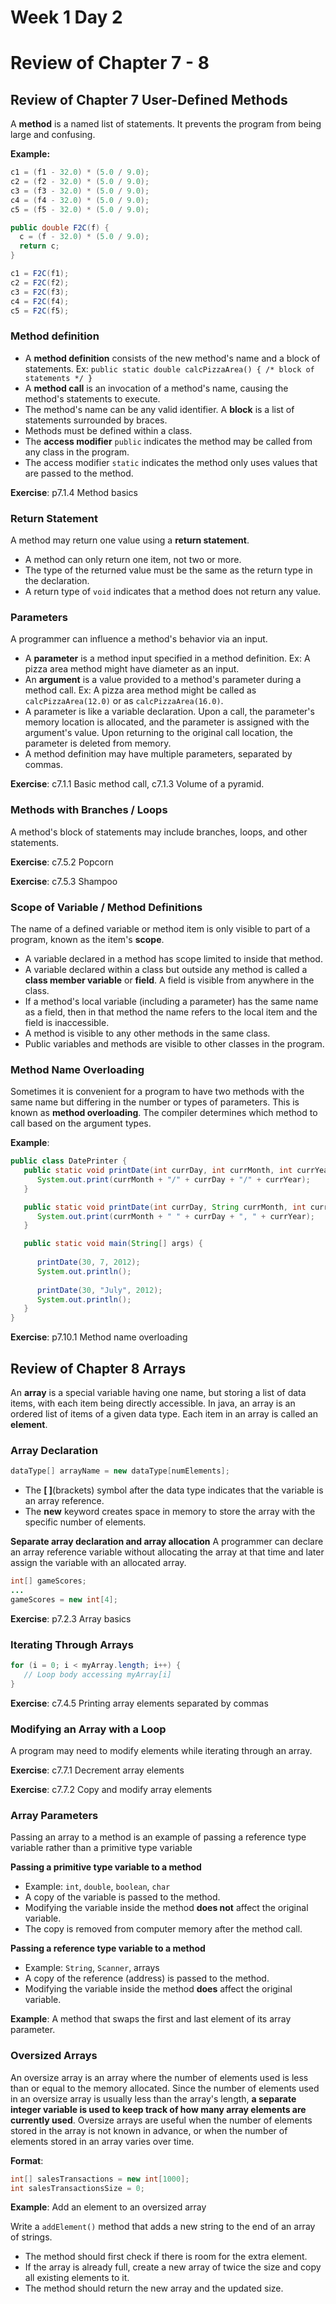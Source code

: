# Week 1 Day 2
# Review of Chapter 7 - 8

## Review of Chapter 7 User-Defined Methods

A **method** is a named list of statements. It prevents the program from being large and confusing.

**Example:**

```java
c1 = (f1 - 32.0) * (5.0 / 9.0);
c2 = (f2 - 32.0) * (5.0 / 9.0);
c3 = (f3 - 32.0) * (5.0 / 9.0);
c4 = (f4 - 32.0) * (5.0 / 9.0);
c5 = (f5 - 32.0) * (5.0 / 9.0);
```


```java
public double F2C(f) {
  c = (f - 32.0) * (5.0 / 9.0);
  return c;
}

c1 = F2C(f1);
c2 = F2C(f2);
c3 = F2C(f3);
c4 = F2C(f4);
c5 = F2C(f5);
```

### Method definition

- A **method definition** consists of the new method's name and a block of statements. Ex: `public static double calcPizzaArea() { /* block of statements */ }`
- A **method call** is an invocation of a method's name, causing the method's statements to execute.
- The method's name can be any valid identifier. A **block** is a list of statements surrounded by braces.
- Methods must be defined within a class.
- The **access modifier** `public` indicates the method may be called from any class in the program.
- The access modifier `static` indicates the method only uses values that are passed to the method.

**Exercise**: p7.1.4 Method basics

### Return Statement

A method may return one value using a **return statement**. 
- A method can only return one item, not two or more. 
- The type of the returned value must be the same as the return type in the declaration.
- A return type of `void` indicates that a method does not return any value.

### Parameters

A programmer can influence a method's behavior via an input.

- A **parameter** is a method input specified in a method definition. Ex: A pizza area method might have diameter as an input.
- An **argument** is a value provided to a method's parameter during a method call. Ex: A pizza area method might be called as `calcPizzaArea(12.0)` or as `calcPizzaArea(16.0)`.
- A parameter is like a variable declaration. Upon a call, the parameter's memory location is allocated, and the parameter is assigned with the argument's value. Upon returning to the original call location, the parameter is deleted from memory.
- A method definition may have multiple parameters, separated by commas.

**Exercise**: c7.1.1 Basic method call, c7.1.3 Volume of a pyramid.

### Methods with Branches / Loops

A method's block of statements may include branches, loops, and other statements.

**Exercise**: c7.5.2 Popcorn

**Exercise**: c7.5.3 Shampoo

### Scope of Variable / Method Definitions

The name of a defined variable or method item is only visible to part of a program, known as the item's **scope**. 

- A variable declared in a method has scope limited to inside that method.
- A variable declared within a class but outside any method is called a **class member variable** or **field**. A field is visible from anywhere in the class.
- If a method's local variable (including a parameter) has the same name as a field, then in that method the name refers to the local item and the field is inaccessible.
- A method is visible to any other methods in the same class.
- Public variables and methods are visible to other classes in the program.

### Method Name Overloading
Sometimes it is convenient for a program to have two methods with the same name but differing in the number or types of parameters. This is known as **method overloading**. The compiler determines which method to call based on the argument types.

**Example**:
```java
public class DatePrinter {
   public static void printDate(int currDay, int currMonth, int currYear) {    
      System.out.print(currMonth + "/" + currDay + "/" + currYear);
   }

   public static void printDate(int currDay, String currMonth, int currYear) {
      System.out.print(currMonth + " " + currDay + ", " + currYear);
   }

   public static void main(String[] args) {
      
      printDate(30, 7, 2012);
      System.out.println();
      
      printDate(30, "July", 2012);
      System.out.println();
   }
}
```

**Exercise**: p7.10.1 Method name overloading

## Review of Chapter 8 Arrays

An **array** is a special variable having one name, but storing a list of data items, with each item being directly accessible. In java, an array is an ordered list of items of a given data type. Each item in an array is called an **element**.

### Array Declaration
```java
dataType[] arrayName = new dataType[numElements];
```
- The **\[ \]**(brackets) symbol after the data type indicates that the variable is an array reference.
- The **new** keyword creates space in memory to store the array with the specific number of elements. 

**Separate array declaration and array allocation**
A programmer can declare an array reference variable without allocating the array at that time and later assign the variable with an allocated array.

```java
int[] gameScores;
...
gameScores = new int[4];
```

**Exercise**: p7.2.3 Array basics

### Iterating Through Arrays

```java
for (i = 0; i < myArray.length; i++) {
   // Loop body accessing myArray[i]
}
```
**Exercise**: c7.4.5 Printing array elements separated by commas

### Modifying an Array with a Loop
A program may need to modify elements while iterating through an array.

**Exercise**: c7.7.1 Decrement array elements

**Exercise**: c7.7.2 Copy and modify array elements

### Array Parameters

Passing an array to a method is an example of passing a reference type variable rather than a primitive type variable

**Passing a primitive type variable to a method**
- Example: `int`, `double`, `boolean`, `char`
- A copy of the variable is passed to the method.
- Modifying the variable inside the method **does not** affect the original variable.
- The copy is removed from computer memory after the method call.

**Passing a reference type variable to a method**
- Example: `String`, `Scanner`, arrays
- A copy of the reference (address) is passed to the method. 
- Modifying the variable inside the method **does** affect the original variable.

**Example**: A method that swaps the first and last element of its array parameter.

### Oversized Arrays

An oversize array is an array where the number of elements used is less than or equal to the memory allocated. Since the number of elements used in an oversize array is usually less than the array's length, **a separate integer variable is used to keep track of how many array elements are currently used**. Oversize arrays are useful when the number of elements stored in the array is not known in advance, or when the number of elements stored in an array varies over time.

**Format**:
```java
int[] salesTransactions = new int[1000];
int salesTransactionsSize = 0;
```

**Example**: Add an element to an oversized array

Write a `addElement()` method that adds a new string to the end of an array of strings.
- The method should first check if there is room for the extra element.
- If the array is already full, create a new array of twice the size and copy all existing elements to it.
- The method should return the new array and the updated size.

